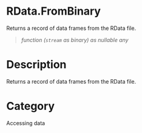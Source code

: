 ﻿# RData.FromBinary
Returns a record of data frames from the RData file.
> _function (<code>stream</code> as binary) as nullable any_
# Description 
Returns a record of data frames from the RData file.

# Category 
Accessing data
